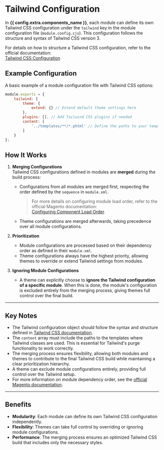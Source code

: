 # Tailwind Configuration

In **{{ config.extra.components_name }}**, each module can define its own Tailwind CSS configuration under the `tailwind` key in the module configuration file (`module.config.cjs`). This configuration follows the structure and syntax of Tailwind CSS version 3.

For details on how to structure a Tailwind CSS configuration, refer to the official documentation:  
[Tailwind CSS Configuration](https://tailwindcss.com/docs/configuration)

## Example Configuration

A basic example of a module configuration file with Tailwind CSS options:

```javascript
module.exports = {
    tailwind: {
        theme: {
            extend: {} // Extend default theme settings here
        },
        plugins: [], // Add Tailwind CSS plugins if needed
        content: [
            '../templates/**/*.phtml' // Define the paths to your template files
        ]
    }
};
```

## How It Works

1. **Merging Configurations**  
    Tailwind CSS configurations defined in modules are **merged** during the build process:
    - Configurations from all modules are merged first, respecting the order defined by the `sequence` in `module.xml`.
    
        > For more details on configuring module load order, refer to the official Magento documentation:  
        [Configuring Component Load Order](https://developer.adobe.com/commerce/php/development/build/component-load-order/).

    - Theme configurations are merged afterwards, taking precedence over all module configurations.

2. **Prioritization**  
    - Module configurations are processed based on their dependency order as defined in their `module.xml`.
    - Theme configurations always have the highest priority, allowing themes to override or extend Tailwind settings from modules.

3. **Ignoring Module Configurations**  
    - A theme can explicitly choose to **ignore the Tailwind configuration of a specific module**. When this is done, the module's configuration is excluded entirely from the merging process, giving themes full control over the final build.

---

## Key Notes

- The Tailwind configuration object should follow the syntax and structure defined in [Tailwind CSS documentation](https://tailwindcss.com/docs/configuration).
- The `content` array must include the paths to the templates where Tailwind classes are used. This is essential for Tailwind's purge functionality to work correctly.
- The merging process ensures flexibility, allowing both modules and themes to contribute to the final Tailwind CSS build while maintaining a clear prioritization hierarchy.
- A theme can exclude module configurations entirely, providing full control over the Tailwind setup.
- For more information on module dependency order, see the [official Magento documentation](https://developer.adobe.com/commerce/php/development/build/component-load-order/).

---

## Benefits

- **Modularity**: Each module can define its own Tailwind CSS configuration independently.
- **Flexibility**: Themes can take full control by overriding or ignoring module configurations.
- **Performance**: The merging process ensures an optimized Tailwind CSS build that includes only the necessary styles.
